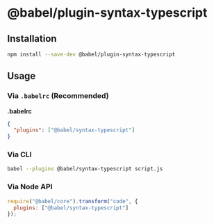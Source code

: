 # @babel/plugin-syntax-typescript

## Installation

```sh
npm install --save-dev @babel/plugin-syntax-typescript
```

## Usage

### Via `.babelrc` (Recommended)

**.babelrc**

```json
{
  "plugins": ["@babel/syntax-typescript"]
}
```

### Via CLI

```sh
babel --plugins @babel/syntax-typescript script.js
```

### Via Node API

```javascript
require("@babel/core").transform("code", {
  plugins: ["@babel/syntax-typescript"]
});
```

